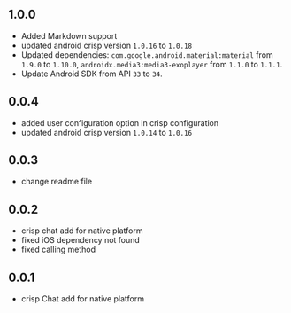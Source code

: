 ## 1.0.0

* Added Markdown support
* updated android crisp version `1.0.16` to `1.0.18`
* Updated dependencies:
 `com.google.android.material:material` from `1.9.0` to `1.10.0`,
 `androidx.media3:media3-exoplayer` from `1.1.0` to `1.1.1`.
* Update Android SDK from API `33` to `34`.


## 0.0.4

* added user configuration option in crisp configuration
* updated android crisp version `1.0.14` to `1.0.16`

## 0.0.3

* change readme file

## 0.0.2

* crisp chat add for native platform
* fixed iOS dependency not found
* fixed calling method 


## 0.0.1

* crisp Chat add for native platform


